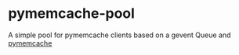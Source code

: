 pymemcache-pool
===============

A simple pool for pymemcache clients based on a gevent Queue and [pymemcache](https://github.com/pinterest/pymemcache)
